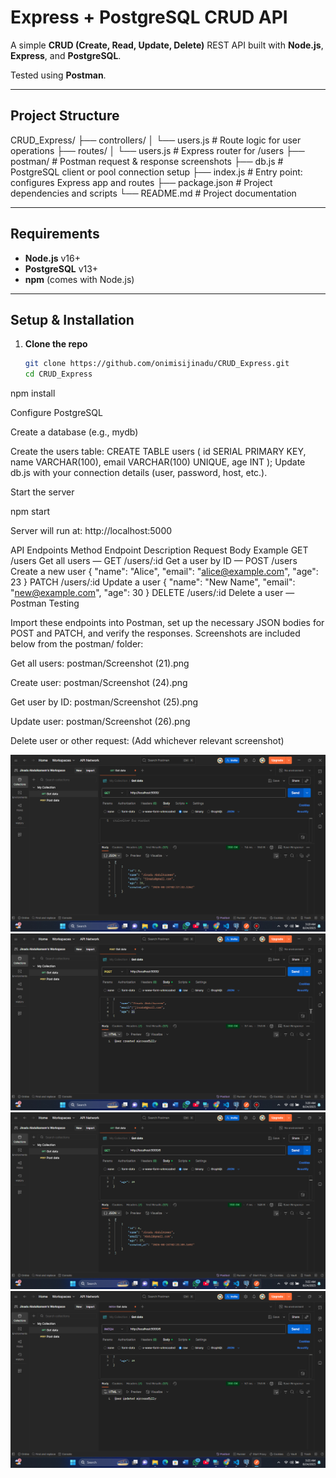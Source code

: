 # Express + PostgreSQL CRUD API

A simple **CRUD (Create, Read, Update, Delete)** REST API built with **Node.js**, **Express**, and **PostgreSQL**.

Tested using **Postman**.

---

## Project Structure

CRUD_Express/
├── controllers/
│ └── users.js # Route logic for user operations
├── routes/
│ └── users.js # Express router for /users
├── postman/ # Postman request & response screenshots
├── db.js # PostgreSQL client or pool connection setup
├── index.js # Entry point: configures Express app and routes
├── package.json # Project dependencies and scripts
└── README.md # Project documentation

---

## Requirements

- **Node.js** v16+
- **PostgreSQL** v13+
- **npm** (comes with Node.js)

---

## Setup & Installation

1. **Clone the repo**
   ```bash
   git clone https://github.com/onimisijinadu/CRUD_Express.git
   cd CRUD_Express
   ```

npm install

Configure PostgreSQL

Create a database (e.g., mydb)

Create the users table:
CREATE TABLE users (
id SERIAL PRIMARY KEY,
name VARCHAR(100),
email VARCHAR(100) UNIQUE,
age INT
);
Update db.js with your connection details (user, password, host, etc.).

Start the server

npm start

Server will run at: http://localhost:5000

API Endpoints
Method Endpoint Description Request Body Example
GET /users Get all users —
GET /users/:id Get a user by ID —
POST /users Create a new user { "name": "Alice", "email": "alice@example.com", "age": 23 }
PATCH /users/:id Update a user { "name": "New Name", "email": "new@example.com", "age": 30 }
DELETE /users/:id Delete a user —
Postman Testing

Import these endpoints into Postman, set up the necessary JSON bodies for POST and PATCH, and verify the responses. Screenshots are included below from the postman/ folder:

Get all users: postman/Screenshot (21).png

Create user: postman/Screenshot (24).png

Get user by ID: postman/Screenshot (25).png

Update user: postman/Screenshot (26).png

Delete user or other request: (Add whichever relevant screenshot)

![Get all users](<postman/Screenshot%20(21).png>)
![Create user](<postman/Screenshot%20(24).png>)
![Get user by ID](<postman/Screenshot%20(25).png>)
![Update user](<postman/Screenshot%20(26).png>)
